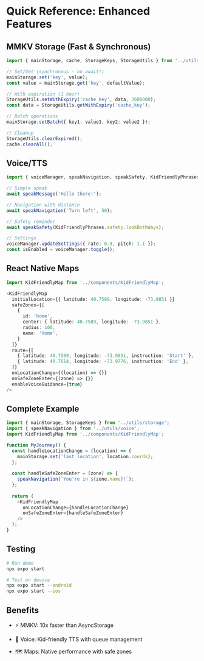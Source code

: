 # Quick Reference: Enhanced Features

## MMKV Storage (Fast & Synchronous)

```typescript
import { mainStorage, cache, StorageKeys, StorageUtils } from '../utils/storage';

// Set/Get (synchronous - no await!)
mainStorage.set('key', value);
const value = mainStorage.get('key', defaultValue);

// With expiration (1 hour)
StorageUtils.setWithExpiry('cache_key', data, 3600000);
const data = StorageUtils.getWithExpiry('cache_key');

// Batch operations
mainStorage.setBatch({ key1: value1, key2: value2 });

// Cleanup
StorageUtils.clearExpired();
cache.clearAll();
```

## Voice/TTS

```typescript
import { voiceManager, speakNavigation, speakSafety, KidFriendlyPhrases } from '../utils/voice';

// Simple speak
await speakMessage('Hello there!');

// Navigation with distance
await speakNavigation('Turn left', 50);

// Safety reminder
await speakSafety(KidFriendlyPhrases.safety.lookBothWays);

// Settings
voiceManager.updateSettings({ rate: 0.9, pitch: 1.1 });
const isEnabled = voiceManager.toggle();
```

## React Native Maps

```typescript
import KidFriendlyMap from '../components/KidFriendlyMap';

<KidFriendlyMap
  initialLocation={{ latitude: 40.7589, longitude: -73.9851 }}
  safeZones={[
    {
      id: 'home',
      center: { latitude: 40.7589, longitude: -73.9851 },
      radius: 100,
      name: 'Home',
    }
  ]}
  route={[
    { latitude: 40.7589, longitude: -73.9851, instruction: 'Start' },
    { latitude: 40.7614, longitude: -73.9776, instruction: 'End' },
  ]}
  onLocationChange={(location) => {}}
  onSafeZoneEnter={(zone) => {}}
  enableVoiceGuidance={true}
/>
```

## Complete Example

```typescript
import { mainStorage, StorageKeys } from '../utils/storage';
import { speakNavigation } from '../utils/voice';
import KidFriendlyMap from '../components/KidFriendlyMap';

function MyJourney() {
  const handleLocationChange = (location) => {
    mainStorage.set('last_location', location.coords);
  };
  
  const handleSafeZoneEnter = (zone) => {
    speakNavigation(`You're in ${zone.name}!`);
  };
  
  return (
    <KidFriendlyMap
      onLocationChange={handleLocationChange}
      onSafeZoneEnter={handleSafeZoneEnter}
    />
  );
}
```

## Testing

```bash
# Run demo
npx expo start

# Test on device
npx expo start --android
npx expo start --ios
```

## Benefits

- ⚡ MMKV: 10x faster than AsyncStorage

- 🎤 Voice: Kid-friendly TTS with queue management

- 🗺️ Maps: Native performance with safe zones
